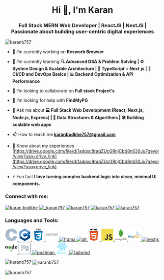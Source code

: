 <h1 align="center">Hi 👋, I'm Karan</h1>
<h3 align="center">Full Stack MERN Web Developer | ReactJS | NextJS | Passionate about building user-centric digital experiences</h3>

<p align="left"> <img src="https://komarev.com/ghpvc/?username=karanb757&label=Profile%20views&color=0e75b6&style=flat" alt="karanb757" /> </p>

- 🔭 I’m currently working on **Resworb Browser**

- 🌱 I’m currently learning **🔍 Advanced DSA & Problem Solving | ⚙️ System Design & Scalable Architecture | 🔧 TypeScript + Next.js | 🚀 CI/CD and DevOps Basics | 📊 Backend Optimization & API Performance**

- 👯 I’m looking to collaborate on **Full stack Project's**

- 🤝 I’m looking for help with **FindMyPG**

- 💬 Ask me about **💻 Full Stack Web Development (React, Next.js, Node.js, Express) | 🧠 Data Structures & Algorithms | 🛠️ Building scalable web apps**

- 📫 How to reach me **karanbodkhe757@gmail.com**

- 📄 Know about my experiences [https://drive.google.com/file/d/1adqxc8raqZUcGRnjCbd8n630Ju7geyoi/view?usp=drive_link](https://drive.google.com/file/d/1adqxc8raqZUcGRnjCbd8n630Ju7geyoi/view?usp=drive_link)

- ⚡ Fun fact **I love turning complex backend logic into clean, minimal UI components.**

<h3 align="left">Connect with me:</h3>
<p align="left">
<a href="https://linkedin.com/in/karan bodkhe" target="blank"><img align="center" src="https://raw.githubusercontent.com/rahuldkjain/github-profile-readme-generator/master/src/images/icons/Social/linked-in-alt.svg" alt="karan bodkhe" height="30" width="40" /></a>
<a href="https://instagram.com/_karan797" target="blank"><img align="center" src="https://raw.githubusercontent.com/rahuldkjain/github-profile-readme-generator/master/src/images/icons/Social/instagram.svg" alt="_karan797" height="30" width="40" /></a>
<a href="https://www.codechef.com/users/karan757" target="blank"><img align="center" src="https://cdn.jsdelivr.net/npm/simple-icons@3.1.0/icons/codechef.svg" alt="karan757" height="30" width="40" /></a>
<a href="https://www.leetcode.com/karan757" target="blank"><img align="center" src="https://raw.githubusercontent.com/rahuldkjain/github-profile-readme-generator/master/src/images/icons/Social/leet-code.svg" alt="karan757" height="30" width="40" /></a>
<a href="https://auth.geeksforgeeks.org/user/karan757" target="blank"><img align="center" src="https://raw.githubusercontent.com/rahuldkjain/github-profile-readme-generator/master/src/images/icons/Social/geeks-for-geeks.svg" alt="karan757" height="30" width="40" /></a>
</p>

<h3 align="left">Languages and Tools:</h3>
<p align="left"> <a href="https://www.cprogramming.com/" target="_blank" rel="noreferrer"> <img src="https://raw.githubusercontent.com/devicons/devicon/master/icons/c/c-original.svg" alt="c" width="40" height="40"/> </a> <a href="https://www.w3schools.com/cpp/" target="_blank" rel="noreferrer"> <img src="https://raw.githubusercontent.com/devicons/devicon/master/icons/cplusplus/cplusplus-original.svg" alt="cplusplus" width="40" height="40"/> </a> <a href="https://www.w3schools.com/css/" target="_blank" rel="noreferrer"> <img src="https://raw.githubusercontent.com/devicons/devicon/master/icons/css3/css3-original-wordmark.svg" alt="css3" width="40" height="40"/> </a> <a href="https://expressjs.com" target="_blank" rel="noreferrer"> <img src="https://raw.githubusercontent.com/devicons/devicon/master/icons/express/express-original-wordmark.svg" alt="express" width="40" height="40"/> </a> <a href="https://www.figma.com/" target="_blank" rel="noreferrer"> <img src="https://www.vectorlogo.zone/logos/figma/figma-icon.svg" alt="figma" width="40" height="40"/> </a> <a href="https://git-scm.com/" target="_blank" rel="noreferrer"> <img src="https://www.vectorlogo.zone/logos/git-scm/git-scm-icon.svg" alt="git" width="40" height="40"/> </a> <a href="https://www.w3.org/html/" target="_blank" rel="noreferrer"> <img src="https://raw.githubusercontent.com/devicons/devicon/master/icons/html5/html5-original-wordmark.svg" alt="html5" width="40" height="40"/> </a> <a href="https://developer.mozilla.org/en-US/docs/Web/JavaScript" target="_blank" rel="noreferrer"> <img src="https://raw.githubusercontent.com/devicons/devicon/master/icons/javascript/javascript-original.svg" alt="javascript" width="40" height="40"/> </a> <a href="https://www.mongodb.com/" target="_blank" rel="noreferrer"> <img src="https://raw.githubusercontent.com/devicons/devicon/master/icons/mongodb/mongodb-original-wordmark.svg" alt="mongodb" width="40" height="40"/> </a> <a href="https://www.mysql.com/" target="_blank" rel="noreferrer"> <img src="https://raw.githubusercontent.com/devicons/devicon/master/icons/mysql/mysql-original-wordmark.svg" alt="mysql" width="40" height="40"/> </a> <a href="https://nextjs.org/" target="_blank" rel="noreferrer"> <img src="https://cdn.worldvectorlogo.com/logos/nextjs-2.svg" alt="nextjs" width="40" height="40"/> </a> <a href="https://nodejs.org" target="_blank" rel="noreferrer"> <img src="https://raw.githubusercontent.com/devicons/devicon/master/icons/nodejs/nodejs-original-wordmark.svg" alt="nodejs" width="40" height="40"/> </a> <a href="https://www.photoshop.com/en" target="_blank" rel="noreferrer"> <img src="https://raw.githubusercontent.com/devicons/devicon/master/icons/photoshop/photoshop-line.svg" alt="photoshop" width="40" height="40"/> </a> <a href="https://postman.com" target="_blank" rel="noreferrer"> <img src="https://www.vectorlogo.zone/logos/getpostman/getpostman-icon.svg" alt="postman" width="40" height="40"/> </a> <a href="https://reactjs.org/" target="_blank" rel="noreferrer"> <img src="https://raw.githubusercontent.com/devicons/devicon/master/icons/react/react-original-wordmark.svg" alt="react" width="40" height="40"/> </a> <a href="https://tailwindcss.com/" target="_blank" rel="noreferrer"> <img src="https://www.vectorlogo.zone/logos/tailwindcss/tailwindcss-icon.svg" alt="tailwind" width="40" height="40"/> </a> </p>

<p><img align="left" src="https://github-readme-stats.vercel.app/api/top-langs?username=karanb757&show_icons=true&locale=en&layout=compact" alt="karanb757" /></p>

<p>&nbsp;<img align="center" src="https://github-readme-stats.vercel.app/api?username=karanb757&show_icons=true&locale=en" alt="karanb757" /></p>

<p><img align="center" src="https://github-readme-streak-stats.herokuapp.com/?user=karanb757&" alt="karanb757" /></p>
